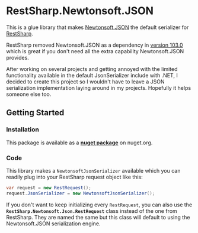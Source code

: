 # RestSharp.Newtonsoft.JSON

This is a glue library that makes [Newtonsoft.JSON](https://github.com/JamesNK/Newtonsoft.Json) the default serializer for [RestSharp](https://github.com/restsharp/RestSharp). 

RestSharp removed Newtonsoft.JSON as a dependency in [version 103.0](https://github.com/restsharp/RestSharp/blob/master/releasenotes.markdown#1030---remove-dependency-on-jsonnet) which is great if you don't need all the extra capability Newtonsoft.JSON provides.

After working on several projects and getting annoyed with the limited functionality available in the default JsonSerializer include with .NET, I decided to create this project so I wouldn't have to leave a JSON serialization implementation laying around in my projects. Hopefully it helps someone else too.

## Getting Started

### Installation

This package is available as a [**nuget package**](https://www.nuget.org/packages/RestSharp.Newtonsoft.Json) on nuget.org.

### Code

This library makes a `NewtonsoftJsonSerializer` available which you can readily plug into your RestSharp request object like this:

```csharp
var request = new RestRequest();
request.JsonSerializer = new NewtonsoftJsonSerializer();
```

If you don't want to keep initializing every `RestRequest`, you can also use the **`RestSharp.Newtonsoft.Json.RestRequest`** class instead of the one from RestSharp. They are named the same but this class will default to using the Newtonsoft.JSON serialization engine.
